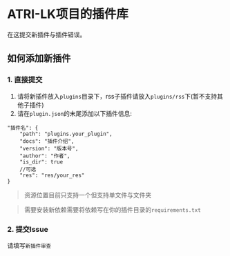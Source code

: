 # ATRI-LK项目的插件库

在这提交新插件与插件错误。

## 如何添加新插件

### 1. 直接提交

1. 请将新插件放入`plugins`目录下，rss子插件请放入`plugins/rss`下(暂不支持其他子插件)
2. 请在`plugin.json`的末尾添加以下插件信息:

```text
"插件名": {
    "path": "plugins.your_plugin",
    "docs": "插件介绍",
    "version": "版本号",
    "author": "作者",
    "is_dir": true
    //可选
    "res": "res/your_res"
}
```

> 资源位置目前只支持一个但支持单文件与文件夹

> 需要安装新依赖需要将依赖写在你的插件目录的`requirements.txt`

### 2. 提交Issue
请填写`新插件审查`